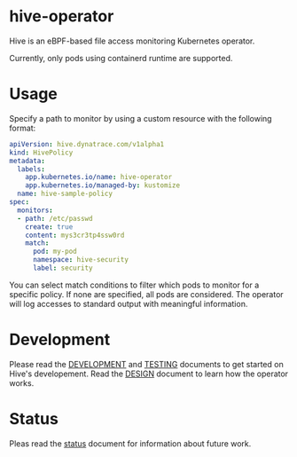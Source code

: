 # hive-operator

Hive is an eBPF-based file access monitoring Kubernetes operator.

Currently, only pods using containerd runtime are supported.

# Usage

Specify a path to monitor by using a custom resource with the following
format:
```yaml
apiVersion: hive.dynatrace.com/v1alpha1
kind: HivePolicy
metadata:
  labels:
    app.kubernetes.io/name: hive-operator
    app.kubernetes.io/managed-by: kustomize
  name: hive-sample-policy
spec:
  monitors:
  - path: /etc/passwd
    create: true
	content: mys3cr3tp4ssw0rd
    match:
	  pod: my-pod
	  namespace: hive-security
	  label: security
```

You can select match conditions to filter which pods to monitor
for a specific policy. If none are specified, all pods are considered.
The operator will log accesses to standard output with meaningful
information.

# Development

Please read the [DEVELOPMENT](./docs/DEVELOPMENT.md) and
[TESTING](./docs/TESTING.md) documents to get started on Hive's
developement. Read the [DESIGN](./docs/DESIGN.md) document to learn
how the operator works.

# Status

Pleas read the [status](./docs/status.org) document for information
about future work.
	
